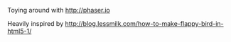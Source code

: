 Toying around with http://phaser.io

Heavily inspired by http://blog.lessmilk.com/how-to-make-flappy-bird-in-html5-1/
